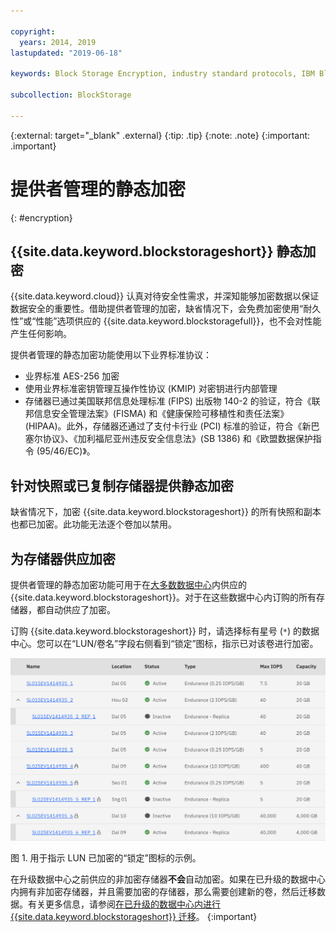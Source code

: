 ```yaml
---

copyright:
  years: 2014, 2019
lastupdated: "2019-06-18"

keywords: Block Storage Encryption, industry standard protocols, IBM Block Storage, LUN, provider-managed encryption

subcollection: BlockStorage

---
```

{:external: target="_blank" .external}
{:tip: .tip}
{:note: .note}
{:important: .important}

# 提供者管理的静态加密
{: #encryption}

## {{site.data.keyword.blockstorageshort}} 静态加密

{{site.data.keyword.cloud}} 认真对待安全性需求，并深知能够加密数据以保证数据安全的重要性。借助提供者管理的加密，缺省情况下，会免费加密使用“耐久性”或“性能”选项供应的 {{site.data.keyword.blockstoragefull}}，也不会对性能产生任何影响。

提供者管理的静态加密功能使用以下业界标准协议：

* 业界标准 AES-256 加密
* 使用业界标准密钥管理互操作性协议 (KMIP) 对密钥进行内部管理
* 存储器已通过美国联邦信息处理标准 (FIPS) 出版物 140-2 的验证，符合《联邦信息安全管理法案》(FISMA) 和《健康保险可移植性和责任法案》(HIPAA)。此外，存储器还通过了支付卡行业 (PCI) 标准的验证，符合《新巴塞尔协议》、《加利福尼亚州违反安全信息法》(SB 1386) 和《欧盟数据保护指令 (95/46/EC)》。

## 针对快照或已复制存储器提供静态加密  

缺省情况下，加密 {{site.data.keyword.blockstorageshort}} 的所有快照和副本也都已加密。此功能无法逐个卷加以禁用。

## 为存储器供应加密

提供者管理的静态加密功能可用于在[大多数数据中心](/docs/infrastructure/BlockStorage?topic=BlockStorage-selectDC)内供应的 {{site.data.keyword.blockstorageshort}}。对于在这些数据中心内订购的所有存储器，都自动供应了加密。

订购 {{site.data.keyword.blockstorageshort}} 时，请选择标有星号 (`*`) 的数据中心。您可以在“LUN/卷名”字段右侧看到“锁定”图标，指示已对该卷进行加密。

![“锁定”图标指示 LUN 已加密](/images/encryptedstorage.png)
<caption>图 1. 用于指示 LUN 已加密的“锁定”图标的示例。</caption>



在升级数据中心之前供应的非加密存储器**不会**自动加密。如果在已升级的数据中心内拥有非加密存储器，并且需要加密的存储器，那么需要创建新的卷，然后迁移数据。有关更多信息，请参阅[在已升级的数据中心内进行 {{site.data.keyword.blockstorageshort}} 迁移](/docs/infrastructure/BlockStorage?topic=BlockStorage-migratestorage)。
{:important}
